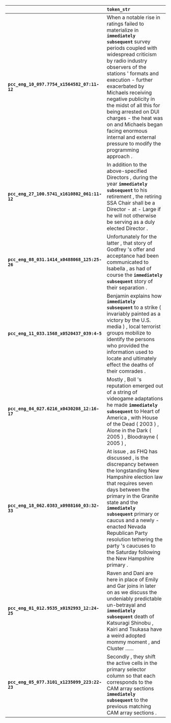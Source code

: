 |                                              | `token_str`                                                                                                                                                                                                                                                                                                                                                                                                                                                  |
|:---------------------------------------------|:-------------------------------------------------------------------------------------------------------------------------------------------------------------------------------------------------------------------------------------------------------------------------------------------------------------------------------------------------------------------------------------------------------------------------------------------------------------|
| **`pcc_eng_10_097.7754_x1564582_07:11-12`**  | When a notable rise in ratings failed to materialize in __`immediately subsequent`__ survey periods coupled with widespread criticism by radio industry observers of the stations ' formats and execution - further exacerbated by Michaels receiving negative publicity in the midst of all this for being arrested on DUI charges - the heat was on and Michaels began facing enormous internal and external pressure to modify the programming approach . |
| **`pcc_eng_27_100.5741_x1610802_061:11-12`** | In addition to the above-specified Directors , during the year __`immediately subsequent`__ to his retirement , the retiring SSA Chair shall be a Director - at - Large if he will not otherwise be serving as a duly elected Director .                                                                                                                                                                                                                     |
| **`pcc_eng_08_031.1414_x0488068_125:25-26`** | Unfortunately for the latter , that story of Godfrey 's offer and acceptance had been communicated to Isabella , as had of course the __`immediately subsequent`__ story of their separation .                                                                                                                                                                                                                                                               |
| **`pcc_eng_11_033.1568_x0520437_039:4-5`**   | Benjamin explains how __`immediately subsequent`__ to a strike ( invariably painted as a victory by the U.S. media ) , local terrorist groups mobilize to identify the persons who provided the information used to locate and ultimately effect the deaths of their comrades .                                                                                                                                                                              |
| **`pcc_eng_04_027.6216_x0430208_12:16-17`**  | Mostly , Boll 's reputation emerged out of a string of videogame adaptations he made __`immediately subsequent`__ to Heart of America , with House of the Dead ( 2003 ) , Alone in the Dark ( 2005 ) , Bloodrayne ( 2005 ) ,                                                                                                                                                                                                                                 |
| **`pcc_eng_18_062.0383_x0988160_03:32-33`**  | At issue , as FHQ has discussed , is the discrepancy between the longstanding New Hampshire election law that requires seven days between the primary in the Granite state and the __`immediately subsequent`__ primary or caucus and a newly -enacted Nevada Republican Party resolution tethering the party 's caucuses to the Saturday following the New Hampshire primary .                                                                              |
| **`pcc_eng_01_012.9535_x0192993_12:24-25`**  | Raven and Dani are here in place of Emily and Gar joins in later on as we discuss the undeniably predictable un-betrayal and __`immediately subsequent`__ death of Katsuragi Shinobu , Kairi and Tsukasa have a weird adopted mommy moment , and Cluster ......                                                                                                                                                                                              |
| **`pcc_eng_05_077.3101_x1235099_223:22-23`** | Secondly , they shift the active cells in the primary selector column so that each corresponds to the CAM array sections __`immediately subsequent`__ to the previous matching CAM array sections .                                                                                                                                                                                                                                                          |